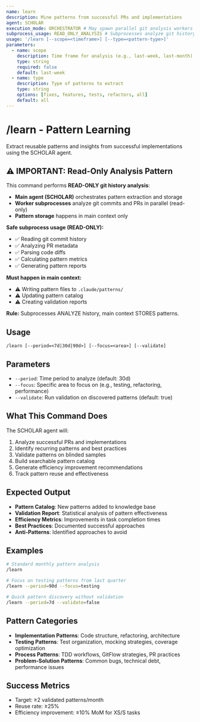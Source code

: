 ```yaml
---
name: learn
description: Mine patterns from successful PRs and implementations
agent: SCHOLAR
execution_mode: ORCHESTRATOR # May spawn parallel git analysis workers
subprocess_usage: READ_ONLY_ANALYSIS # Subprocesses analyze git history, main context stores patterns
usage: '/learn [--scope=<timeframe>] [--type=<pattern-type>]'
parameters:
  - name: scope
    description: Time frame for analysis (e.g., last-week, last-month)
    type: string
    required: false
    default: last-week
  - name: type
    description: Type of patterns to extract
    type: string
    options: [fixes, features, tests, refactors, all]
    default: all
---
```


# /learn - Pattern Learning

Extract reusable patterns and insights from successful implementations using the SCHOLAR agent.

## ⚠️ IMPORTANT: Read-Only Analysis Pattern

This command performs **READ-ONLY git history analysis**:

- **Main agent (SCHOLAR)** orchestrates pattern extraction and storage
- **Worker subprocesses** analyze git commits and PRs in parallel (read-only)
- **Pattern storage** happens in main context only

**Safe subprocess usage (READ-ONLY):**

- ✅ Reading git commit history
- ✅ Analyzing PR metadata
- ✅ Parsing code diffs
- ✅ Calculating pattern metrics
- ✅ Generating pattern reports

**Must happen in main context:**

- ⚠️ Writing pattern files to `.claude/patterns/`
- ⚠️ Updating pattern catalog
- ⚠️ Creating validation reports

**Rule:** Subprocesses ANALYZE history, main context STORES patterns.

## Usage

```
/learn [--period=<7d|30d|90d>] [--focus=<area>] [--validate]
```

## Parameters

- `--period`: Time period to analyze (default: 30d)
- `--focus`: Specific area to focus on (e.g., testing, refactoring, performance)
- `--validate`: Run validation on discovered patterns (default: true)

## What This Command Does

The SCHOLAR agent will:

1. Analyze successful PRs and implementations
2. Identify recurring patterns and best practices
3. Validate patterns on blinded samples
4. Build searchable pattern catalog
5. Generate efficiency improvement recommendations
6. Track pattern reuse and effectiveness

## Expected Output

- **Pattern Catalog**: New patterns added to knowledge base
- **Validation Report**: Statistical analysis of pattern effectiveness
- **Efficiency Metrics**: Improvements in task completion times
- **Best Practices**: Documented successful approaches
- **Anti-Patterns**: Identified approaches to avoid

## Examples

```bash
# Standard monthly pattern analysis
/learn

# Focus on testing patterns from last quarter
/learn --period=90d --focus=testing

# Quick pattern discovery without validation
/learn --period=7d --validate=false
```

## Pattern Categories

- **Implementation Patterns**: Code structure, refactoring, architecture
- **Testing Patterns**: Test organization, mocking strategies, coverage optimization
- **Process Patterns**: TDD workflows, GitFlow strategies, PR practices
- **Problem-Solution Patterns**: Common bugs, technical debt, performance issues

## Success Metrics

- Target: ≥2 validated patterns/month
- Reuse rate: ≥25%
- Efficiency improvement: ≥10% MoM for XS/S tasks
